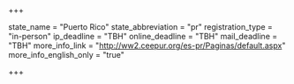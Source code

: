+++

state_name = "Puerto Rico"
state_abbreviation = "pr"
registration_type = "in-person"
ip_deadline = "TBH"
online_deadline = "TBH"
mail_deadline = "TBH"
more_info_link = "http://ww2.ceepur.org/es-pr/Paginas/default.aspx"
more_info_english_only = "true"

+++